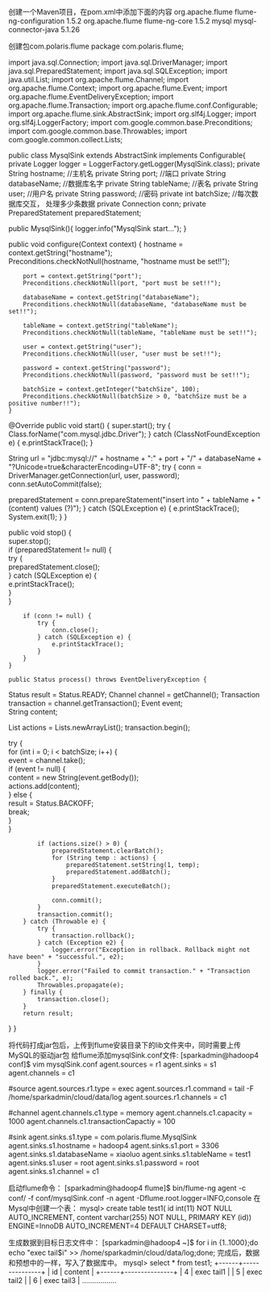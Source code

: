 创建一个Maven项目，在pom.xml中添加下面的内容
<dependencies>
    <dependency>
      <groupId>org.apache.flume</groupId>
      <artifactId>flume-ng-configuration</artifactId>
      <version>1.5.2</version>
    </dependency>
    <dependency>
      <groupId>org.apache.flume</groupId>
      <artifactId>flume-ng-core</artifactId>
      <version>1.5.2</version>
    </dependency>
    <dependency>
      <groupId>mysql</groupId>
      <artifactId>mysql-connector-java</artifactId>
      <version>5.1.26</version>
    </dependency>
  </dependencies>

创建包com.polaris.flume
package com.polaris.flume;

import java.sql.Connection;
import java.sql.DriverManager;
import java.sql.PreparedStatement;
import java.sql.SQLException;
import java.util.List;
import org.apache.flume.Channel;
import org.apache.flume.Context;
import org.apache.flume.Event;
import org.apache.flume.EventDeliveryException;
import org.apache.flume.Transaction;
import org.apache.flume.conf.Configurable;
import org.apache.flume.sink.AbstractSink;
import org.slf4j.Logger;
import org.slf4j.LoggerFactory;
import com.google.common.base.Preconditions;
import com.google.common.base.Throwables;
import com.google.common.collect.Lists;

public class MysqlSink extends AbstractSink implements Configurable{
private Logger logger = LoggerFactory.getLogger(MysqlSink.class);
private String hostname;   //主机名
private String port;     //端口
private String databaseName;   //数据库名字
private String tableName;     //表名
private String user;      //用户名
private String password;   //密码
private int batchSize; //每次数据库交互， 处理多少条数据
private Connection conn;
private PreparedStatement preparedStatement;

public MysqlSink(){
logger.info("MysqlSink start...");
}

public void configure(Context context) {
hostname = context.getString("hostname");  
        Preconditions.checkNotNull(hostname, "hostname must be set!!");  
        
        port = context.getString("port");  
        Preconditions.checkNotNull(port, "port must be set!!"); 
        
        databaseName = context.getString("databaseName");  
        Preconditions.checkNotNull(databaseName, "databaseName must be set!!"); 
        
        tableName = context.getString("tableName");  
        Preconditions.checkNotNull(tableName, "tableName must be set!!");
        
        user = context.getString("user");  
        Preconditions.checkNotNull(user, "user must be set!!"); 
        
        password = context.getString("password");  
        Preconditions.checkNotNull(password, "password must be set!!");
        
        batchSize = context.getInteger("batchSize", 100);  
        Preconditions.checkNotNull(batchSize > 0, "batchSize must be a positive number!!");  
    }  

@Override
public void start() {
super.start();
try {
Class.forName("com.mysql.jdbc.Driver");
} catch (ClassNotFoundException e) {
e.printStackTrace();
}

String url = "jdbc:mysql://" + hostname + ":" + port + "/" + databaseName + "?Unicode=true&characterEncoding=UTF-8";
try {
conn = DriverManager.getConnection(url, user, password);
conn.setAutoCommit(false);

preparedStatement = conn.prepareStatement("insert into " + tableName + " (content) values (?)");
} catch (SQLException e) {
e.printStackTrace();
System.exit(1);
}
}

public void stop() {  
        super.stop();  
        if (preparedStatement != null) {  
            try {  
                preparedStatement.close();  
            } catch (SQLException e) {  
                e.printStackTrace();  
            }  
        }  
   
        if (conn != null) {  
            try {  
                conn.close();  
            } catch (SQLException e) {  
                e.printStackTrace();  
            }  
        }  
    }  

    public Status process() throws EventDeliveryException {
Status result = Status.READY;
Channel channel = getChannel();
Transaction transaction = channel.getTransaction();
Event event;  
        String content;  
        
List<String> actions = Lists.newArrayList();
transaction.begin();

try {  
            for (int i = 0; i < batchSize; i++) {  
                event = channel.take();  
                if (event != null) {  
                    content = new String(event.getBody());  
                    actions.add(content);  
                } else {  
                    result = Status.BACKOFF;  
                    break;  
                }  
            }  
   
            if (actions.size() > 0) {  
                preparedStatement.clearBatch();  
                for (String temp : actions) {  
                    preparedStatement.setString(1, temp);  
                    preparedStatement.addBatch();  
                }  
                preparedStatement.executeBatch();  
   
                conn.commit();  
            }  
            transaction.commit();  
        } catch (Throwable e) {  
            try {  
                transaction.rollback();  
            } catch (Exception e2) {  
                logger.error("Exception in rollback. Rollback might not have been" + "successful.", e2);  
            }  
            logger.error("Failed to commit transaction." + "Transaction rolled back.", e);  
            Throwables.propagate(e);  
        } finally {  
            transaction.close();  
        }  
        return result;  
   }
}

将代码打成jar包后，上传到flume安装目录下的lib文件夹中，同时需要上传MySQL的驱动jar包
给flume添加mysqlSink.conf文件:
[sparkadmin@hadoop4 conf]$ vim mysqlSink.conf 
agent.sources = r1
agent.sinks = s1
agent.channels = c1
 
#source
agent.sources.r1.type = exec
agent.sources.r1.command = tail -F /home/sparkadmin/cloud/data/log
agent.sources.r1.channels = c1

#channel
agent.channels.c1.type = memory
agent.channels.c1.capacity = 1000
agent.channels.c1.transactionCapactiy = 100

#sink
agent.sinks.s1.type = com.polaris.flume.MysqlSink
agent.sinks.s1.hostname = hadoop4
agent.sinks.s1.port = 3306
agent.sinks.s1.databaseName = xiaoluo
agent.sinks.s1.tableName = test1
agent.sinks.s1.user = root
agent.sinks.s1.password = root
agent.sinks.s1.channel = c1

启动flume命令：
[sparkadmin@hadoop4 flume]$ bin/flume-ng agent -c conf/ -f conf/mysqlSink.conf -n agent -Dflume.root.logger=INFO,console
在Mysql中创建一个表：
mysql> create table test1( id int(11) NOT NULL AUTO_INCREMENT, content varchar(255) NOT NULL, PRIMARY KEY (id)) ENGINE=InnoDB AUTO_INCREMENT=4 DEFAULT CHARSET=utf8;

生成数据到目标日志文件中：
[sparkadmin@hadoop4 ~]$ for i in {1..1000};do echo "exec tail$i" >> /home/sparkadmin/cloud/data/log;done;
完成后，数据和预想中的一样，写入了数据库中。
mysql> select * from test1;
+------+---------------+
| id   | content       |
+------+---------------+
|   4 | exec tail1    |
|   5 | exec tail2    |
|   6 | exec tail3    |
.................
